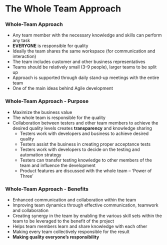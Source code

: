 # The Whole Team Approach

### Whole-Team Approach
* Any team member with the necessary knowledge and skills can perform any task
* **EVERYONE** is responsible for quality
* Ideally the team shares the same workspace (for communication and interaction)
* The team includes customer and other business representatives
* Teams should be relatively small (3-9 people), larger teams to be split up
* Approach is supported through daily stand-up meetings with the entire team
* One of the main ideas behind Agile development

### Whole-Team Approach - Purpose
* Maximize the business value
* The whole team is responsible for the quality
* Collaboration between testers and other team members to achieve the desired quality levels creates **transparency** and knowledge sharing
  * Testers work with developers and business to achieve desired quality
  * Testers assist the business in creating proper acceptance tests
  * Testers work with developers to decide on the testing and automation strategy
  * Testers can transfer testing knowledge to other members of the team and influence the development
  * Product features are discussed with the whole team – ‘Power of Three’

### Whole-Team Approach - Benefits
* Enhanced communication and collaboration within the team
* Improving team dynamics through effective communication, teamwork and collaboration
* Creating synergy in the team by enabling the various skill sets within the team to be leveraged to the benefit of the project
* Helps team members learn and share knowledge with each other
* Making every team collectively responsible for the result
* **Making quality everyone’s responsibility** 